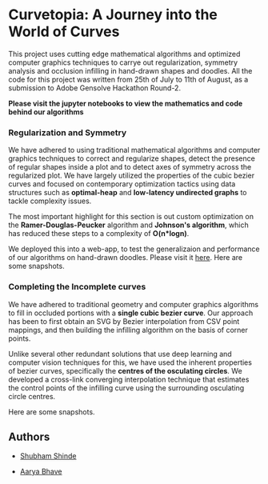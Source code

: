 
# Curvetopia: A Journey into the World of Curves

This project uses cutting edge mathematical algorithms and optimized computer graphics techniques to carrye out regularization, symmetry analysis and occlusion infilling in hand-drawn shapes and doodles. All the code for this project was written from 25th of July to 11th of August, as a submission to Adobe Gensolve Hackathon Round-2.  

**Please visit the jupyter notebooks to view the mathematics and code behind our algorithms**

### Regularization and Symmetry

We have adhered to using traditional mathematical algorithms and computer graphics techniques to correct and regularize shapes, detect the presence of regular shapes inside a plot and to detect axes of symmetry across the regularized plot. We have largely utilized the properties of the cubic bezier curves and focused on contemporary optimization tactics using data structures such as **optimal-heap** and **low-latency undirected graphs** to tackle complexity issues.

The most important highlight for this section is out custom optimization on the **Ramer-Douglas-Peucker** algorithm and **Johnson's algorithm**, which has reduced these steps to a complexity of **O(n*logn)**.

We deployed this into a web-app, to test the generalizaion and performance of our algorithms on hand-drawn doodles. Please visit it [here](https://curvotopia.vercel.app/). Here are some snapshots.


### Completing the Incomplete curves

We have adhered to traditional geometry and computer graphics algorithms to fill in occluded portions with a **single cubic bezier curve**. Our approach has been to first obtain an SVG by Bezier interpolation from CSV point mappings, and then building the infilling algorithm on the basis of corner points.  

Unlike several other redundant solutions that use deep learning and computer vision techniques for this, we have used the inherent properties of bezier curves, specifically the **centres of the osculating circles**. We developed a cross-link converging interpolation technique that estimates the control points of the infilling curve using the surrounding osculating circle centres.

Here are some snapshots.
## Authors

- [Shubham Shinde](https://www.linkedin.com/in/shubhamshinde6762/)

- [Aarya Bhave](https://www.linkedin.com/in/aarya-bhave-aa4a13256/)

